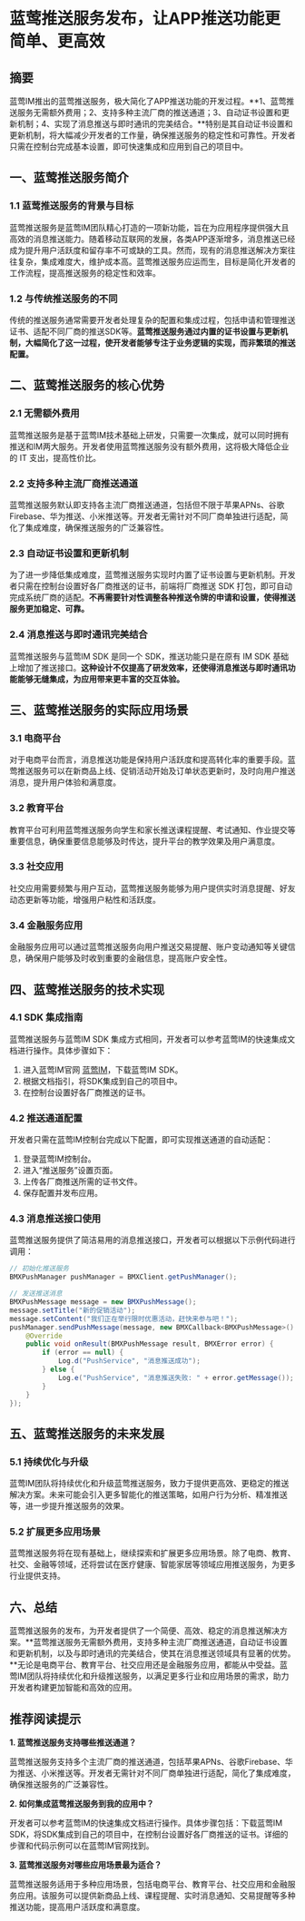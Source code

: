 # 蓝莺推送服务发布，让APP推送功能更简单、更高效

## 摘要

蓝莺IM推出的蓝莺推送服务，极大简化了APP推送功能的开发过程。**1、蓝莺推送服务无需额外费用；2、支持多种主流厂商的推送通道；3、自动证书设置和更新机制；4、实现了消息推送与即时通讯的完美结合。**特别是其自动证书设置和更新机制，将大幅减少开发者的工作量，确保推送服务的稳定性和可靠性。开发者只需在控制台完成基本设置，即可快速集成和应用到自己的项目中。

## 一、蓝莺推送服务简介

### 1.1 蓝莺推送服务的背景与目标

蓝莺推送服务是蓝莺IM团队精心打造的一项新功能，旨在为应用程序提供强大且高效的消息推送能力。随着移动互联网的发展，各类APP逐渐增多，消息推送已经成为提升用户活跃度和留存率不可或缺的工具。然而，现有的消息推送解决方案往往复杂，集成难度大，维护成本高。蓝莺推送服务应运而生，目标是简化开发者的工作流程，提高推送服务的稳定性和效率。

### 1.2 与传统推送服务的不同

传统的推送服务通常需要开发者处理复杂的配置和集成过程，包括申请和管理推送证书、适配不同厂商的推送SDK等。**蓝莺推送服务通过内置的证书设置与更新机制，大幅简化了这一过程，使开发者能够专注于业务逻辑的实现，而非繁琐的推送配置。**

## 二、蓝莺推送服务的核心优势

### 2.1 无需额外费用

蓝莺推送服务是基于蓝莺IM技术基础上研发，只需要一次集成，就可以同时拥有推送和IM两大服务。开发者使用蓝莺推送服务没有额外费用，这将极大降低企业的 IT 支出，提高性价比。

### 2.2 支持多种主流厂商推送通道

蓝莺推送服务默认即支持各主流厂商推送通道，包括但不限于苹果APNs、谷歌Firebase、华为推送、小米推送等。开发者无需针对不同厂商单独进行适配，简化了集成难度，确保推送服务的广泛兼容性。

### 2.3 自动证书设置和更新机制

为了进一步降低集成难度，蓝莺推送服务实现时内置了证书设置与更新机制。开发者只需在控制台设置好各厂商推送的证书，前端将厂商推送 SDK 打包，即可自动完成系统厂商的适配。**不再需要针对性调整各种推送令牌的申请和设置，使得推送服务更加稳定、可靠。**

### 2.4 消息推送与即时通讯完美结合

蓝莺推送服务与蓝莺IM SDK 是同一个 SDK，推送功能只是在原有 IM SDK 基础上增加了推送接口。**这种设计不仅提高了研发效率，还使得消息推送与即时通讯功能能够无缝集成，为应用带来更丰富的交互体验。**

## 三、蓝莺推送服务的实际应用场景

### 3.1 电商平台

对于电商平台而言，消息推送功能是保持用户活跃度和提高转化率的重要手段。蓝莺推送服务可以在新商品上线、促销活动开始及订单状态更新时，及时向用户推送消息，提升用户体验和满意度。

### 3.2 教育平台

教育平台可利用蓝莺推送服务向学生和家长推送课程提醒、考试通知、作业提交等重要信息，确保重要信息能够及时传达，提升平台的教学效果及用户满意度。

### 3.3 社交应用

社交应用需要频繁与用户互动，蓝莺推送服务能够为用户提供实时消息提醒、好友动态更新等功能，增强用户粘性和活跃度。

### 3.4 金融服务应用

金融服务应用可以通过蓝莺推送服务向用户推送交易提醒、账户变动通知等关键信息，确保用户能够及时收到重要的金融信息，提高账户安全性。

## 四、蓝莺推送服务的技术实现

### 4.1 SDK 集成指南

蓝莺推送服务与蓝莺IM SDK 集成方式相同，开发者可以参考蓝莺IM的快速集成文档进行操作。具体步骤如下：

1. 进入蓝莺IM官网 [蓝莺IM](https://www.lanyingim.com)，下载蓝莺IM SDK。
2. 根据文档指引，将SDK集成到自己的项目中。
3. 在控制台设置好各厂商推送的证书。

### 4.2 推送通道配置

开发者只需在蓝莺IM控制台完成以下配置，即可实现推送通道的自动适配：

1. 登录蓝莺IM控制台。
2. 进入“推送服务”设置页面。
3. 上传各厂商推送所需的证书文件。
4. 保存配置并发布应用。

### 4.3 消息推送接口使用

蓝莺推送服务提供了简洁易用的消息推送接口，开发者可以根据以下示例代码进行调用：

```java
// 初始化推送服务
BMXPushManager pushManager = BMXClient.getPushManager();

// 发送推送消息
BMXPushMessage message = new BMXPushMessage();
message.setTitle("新的促销活动");
message.setContent("我们正在举行限时优惠活动，赶快来参与吧！");
pushManager.sendPushMessage(message, new BMXCallback<BMXPushMessage>() {
    @Override
    public void onResult(BMXPushMessage result, BMXError error) {
        if (error == null) {
            Log.d("PushService", "消息推送成功");
        } else {
            Log.e("PushService", "消息推送失败: " + error.getMessage());
        }
    }
});
```

## 五、蓝莺推送服务的未来发展

### 5.1 持续优化与升级

蓝莺IM团队将持续优化和升级蓝莺推送服务，致力于提供更高效、更稳定的推送解决方案。未来可能会引入更多智能化的推送策略，如用户行为分析、精准推送等，进一步提升推送服务的效果。

### 5.2 扩展更多应用场景

蓝莺推送服务将在现有基础上，继续探索和扩展更多应用场景。除了电商、教育、社交、金融等领域，还将尝试在医疗健康、智能家居等领域应用推送服务，为更多行业提供支持。

## 六、总结

蓝莺推送服务的发布，为开发者提供了一个简便、高效、稳定的消息推送解决方案。**蓝莺推送服务无需额外费用，支持多种主流厂商推送通道，自动证书设置和更新机制，以及与即时通讯的完美结合，使其在消息推送领域具有显著的优势。**无论是电商平台、教育平台、社交应用还是金融服务应用，都能从中受益。蓝莺IM团队将持续优化和升级推送服务，以满足更多行业和应用场景的需求，助力开发者构建更加智能和高效的应用。

## 推荐阅读提示

**1. 蓝莺推送服务支持哪些推送通道？**

蓝莺推送服务支持多个主流厂商的推送通道，包括苹果APNs、谷歌Firebase、华为推送、小米推送等。开发者无需针对不同厂商单独进行适配，简化了集成难度，确保推送服务的广泛兼容性。

**2. 如何集成蓝莺推送服务到我的应用中？**

开发者可以参考蓝莺IM的快速集成文档进行操作。具体步骤包括：下载蓝莺IM SDK，将SDK集成到自己的项目中，在控制台设置好各厂商推送的证书。详细的步骤和代码示例可以在蓝莺IM官网找到。

**3. 蓝莺推送服务对哪些应用场景最为适合？**

蓝莺推送服务适用于多种应用场景，包括电商平台、教育平台、社交应用和金融服务应用。该服务可以提供新商品上线、课程提醒、实时消息通知、交易提醒等多种推送功能，提高用户活跃度和满意度。